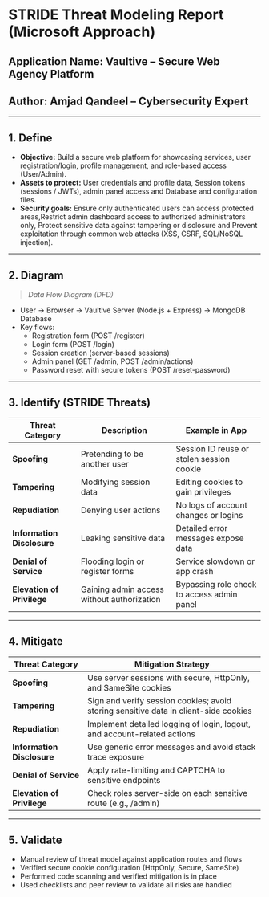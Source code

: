 # STRIDE Threat Modeling Report (Microsoft Approach)

## Application Name: Vaultive – Secure Web Agency Platform
## Author: Amjad Qandeel – Cybersecurity Expert

---

## 1. Define

- **Objective:** Build a secure web platform for showcasing services, user registration/login, profile management, and role-based access (User/Admin).
- **Assets to protect:** User credentials and profile data, Session tokens (sessions / JWTs), admin panel access and Database and configuration files.
- **Security goals:** Ensure only authenticated users can access protected areas,Restrict admin dashboard access to authorized administrators only, Protect sensitive data against tampering or disclosure and Prevent exploitation through common web attacks (XSS, CSRF, SQL/NoSQL injection).

---

## 2. Diagram

> *Data Flow Diagram (DFD)*
- User → Browser → Vaultive Server (Node.js + Express) → MongoDB Database
- Key flows:
  - Registration form (POST /register)
  - Login form (POST /login)
  - Session creation (server-based sessions)
  - Admin panel (GET /admin, POST /admin/actions)
  - Password reset with secure tokens (POST /reset-password)

---

## 3. Identify (STRIDE Threats)

| Threat Category            | Description                                | Example in App                             |
|----------------------------|--------------------------------------------|--------------------------------------------|
| **Spoofing**               | Pretending to be another user              | Session ID reuse or stolen session cookie  |
| **Tampering**              | Modifying session data                     | Editing cookies to gain privileges         |
| **Repudiation**            | Denying user actions                       | No logs of account changes or logins       |
| **Information Disclosure** | Leaking sensitive data                     | Detailed error messages expose data        |
| **Denial of Service**      | Flooding login or register forms           | Service slowdown or app crash              |
| **Elevation of Privilege** | Gaining admin access without authorization | Bypassing role check to access admin panel |

---

## 4. Mitigate

| Threat Category            | Mitigation Strategy                                                                  |
|----------------------------|--------------------------------------------------------------------------------------|
| **Spoofing**               | Use server sessions with secure, HttpOnly, and SameSite cookies                      |
| **Tampering**              | Sign and verify session cookies; avoid storing sensitive data in client-side cookies |
| **Repudiation**            | Implement detailed logging of login, logout, and account-related actions             |
| **Information Disclosure** | Use generic error messages and avoid stack trace exposure                            |
| **Denial of Service**      | Apply rate-limiting and CAPTCHA to sensitive endpoints                               |
| **Elevation of Privilege** | Check roles server-side on each sensitive route (e.g., /admin)                       |

---

## 5. Validate

- Manual review of threat model against application routes and flows
- Verified secure cookie configuration (HttpOnly, Secure, SameSite)
- Performed code scanning and verified mitigation is in place
- Used checklists and peer review to validate all risks are handled